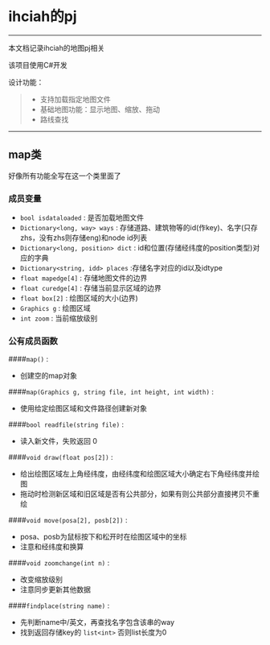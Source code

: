 # ihciah的pj

------

本文档记录ihciah的地图pj相关

该项目使用C#开发

设计功能：

> * 支持加载指定地图文件
> * 基础地图功能：显示地图、缩放、拖动
> * 路线查找

------

## map类

好像所有功能全写在这一个类里面了

### 成员变量

+ ```bool isdataloaded``` : 是否加载地图文件
+ ```Dictionary<long, way> ways``` : 存储道路、建筑物等的id(作key)、名字(只存zhs，没有zhs则存储eng)和node id列表
+ ```Dictionary<long, position> dict``` : id和位置(存储经纬度的position类型)对应的字典
+ ```Dictionary<string, idd> places``` :存储名字对应的id以及idtype
+ ```float mapedge[4]``` : 存储地图文件的边界
+ ```float curedge[4]``` : 存储当前显示区域的边界
+ ```float box[2]``` : 绘图区域的大小(边界)
+ ```Graphics g``` : 绘图区域
+ ```int zoom``` : 当前缩放级别

### 公有成员函数

####```map()``` : 
+ 创建空的map对象

####```map(Graphics g, string file, int height, int width)``` : 
+ 使用给定绘图区域和文件路径创建新对象

####```bool readfile(string file)``` : 
+ 读入新文件，失败返回 0

####```void draw(float pos[2])``` :
+ 给出绘图区域左上角经纬度，由经纬度和绘图区域大小确定右下角经纬度并绘图
+ 拖动时检测新区域和旧区域是否有公共部分，如果有则公共部分直接拷贝不重绘

####```void move(posa[2], posb[2])``` :
+ posa、posb为鼠标按下和松开时在绘图区域中的坐标
+ 注意和经纬度和换算

####```void zoomchange(int n)``` :
+ 改变缩放级别
+ 注意同步更新其他数据

####```findplace(string name)``` : 
+ 先判断name中/英文，再查找名字包含该串的way
+ 找到返回存储key的 ```list<int>``` 否则list长度为0

